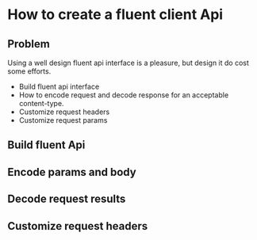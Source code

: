 How to create a fluent client Api
=================================

## Problem
Using a well design fluent api interface is a pleasure, but design it do cost some efforts.

* Build fluent api interface
* How to encode request and decode response for an acceptable content-type.
* Customize request headers
* Customize request params


## Build fluent Api

## Encode params and body

## Decode request results

## Customize request headers
